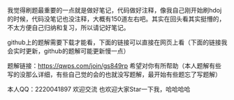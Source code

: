我觉得刷题最重要的一点就是做好笔记，代码做好注释，像我自己刚开始刷hdoj的时候，代码没笔记也没注释，大概有150道左右吧。其实在回头看其实挺懵的，不太方便自己归纳和复习，所以请记好笔记。

github上的题解需要下载才能看，下面的链接可以直接在网页上看（下面的链接我会实时更新，github的题解可能更新慢一点）

题解链接：https://qwps.com/join/gs849rp  希望对你有所帮助（本人题解有些写的没那么详细，有些自己觉的会的也就没写题解，最开始有些题忘了写题解）

本人QQ：2220041897  欢迎交流  也欢迎大家Star一下我，哈哈哈哈
